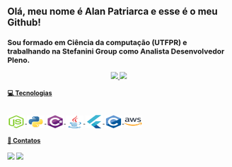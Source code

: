 ## Olá, meu nome é Alan Patriarca e esse é o meu Github!

### Sou formado em Ciência da computação (UTFPR) e trabalhando na Stefanini Group como Analista Desenvolvedor Pleno.

<div align="center">
  <a href="https://github.com/alanrps">
  <img height="180em" src="https://github-readme-stats.vercel.app/api?username=alanrps&show_icons=true&theme=dracula&include_all_commits=true&count_private=true"/>
  <img height="180em" src="https://github-readme-stats.vercel.app/api/top-langs/?username=alanrps&layout=compact&langs_count=10&theme=dracula"/>
</div>

#### 💻 Tecnologias 

<div style="display: inline_block"><br>
  <img align="center" alt="Alan-CSS" height="30" width="40" src="https://raw.githubusercontent.com/devicons/devicon/master/icons/nodejs/nodejs-original.svg">
  <img align="center" alt="Alan-Python" height="30" width="40" src="https://raw.githubusercontent.com/devicons/devicon/master/icons/python/python-original.svg">
  <img align="center" alt="Alan-Csharp" height="30" width="40" src="https://raw.githubusercontent.com/devicons/devicon/master/icons/csharp/csharp-original.svg">
  <img align="center" alt="Alan-Csharp" height="30" width="40" src="https://raw.githubusercontent.com/devicons/devicon/master/icons/java/java-original.svg">
  <img align="center" alt="Alan-Csharp" height="30" width="40" src="https://raw.githubusercontent.com/devicons/devicon/master/icons/flutter/flutter-original.svg">
  <img align="center" alt="Alan-Csharp" height="30" width="40" src="https://raw.githubusercontent.com/devicons/devicon/master/icons/c/c-original.svg">
  <img align="center" alt="Alan-Csharp" height="30" width="40" src="https://raw.githubusercontent.com/devicons/devicon/master/icons/amazonwebservices/amazonwebservices-original-wordmark.svg">
</div>

#### 📱 Contatos
 
<div> 
  <a href="https://instagram.com/alan_rps" target="_blank"><img src="https://img.shields.io/badge/-Instagram-%23E4405F?style=for-the-badge&logo=instagram&logoColor=white" target="_blank"></a>
  <a href="https://br.linkedin.com/in/alan-patriarca-1229611b1" target="_blank"><img src="https://img.shields.io/badge/-LinkedIn-%230077B5?style=for-the-badge&logo=linkedin&logoColor=white" target="_blank"></a> 
</div>
